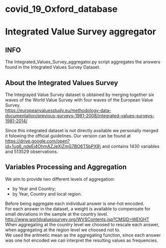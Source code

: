 # covid_19_Oxford_database
# Integrated Value Survey aggregator

## INFO
The Integrated_Values_Survey_aggregator.py script aggregates the answers found in the Integrated Values Survey Dataset.

## About the Integrated Values Survey
The Integrayed Value Survey dataset is obtained by merging together six waves of the World Value Survey with four waves of the European Value Survey.\
https://europeanvaluesstudy.eu/methodology-data-documentation/previous-surveys-1981-2008/integrated-values-surveys-1981-2014/

Since this integrated dataset is not directly available we personally merged it folowing the official guidelines. Our version can be found at
https://drive.google.com/open?id=1ug6_ndeEi4OhmAZJeXiZmG7BO6T5bPX9\
and contains 1430 variables and 513529 observations.

## Variables Processing and Aggregation
We aim to provide two different levels of aggregation:
- by Year and Country;
- by Year, Country and local region.

Before being aggregate each individual answer is one-hot encoded. \
For each answer in the dataset, a weight is available to compensate for small deviations in the sample at the country level.\
http://www.worldvaluessurvey.org/WVSContents.jsp?CMSID=WEIGHT \
When aggregating at the country level we choosed to rescale each answer, when aggregating at the region level we choosed not to. \
We used the aritmetic mean as the aggregating function, since each answer was one hot encoded we can interpret the resulting values as frequencies.
